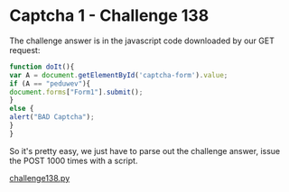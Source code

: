 # Captcha 1 - Challenge 138

The challenge answer is in the javascript code downloaded by our GET request:

``` js
function doIt(){
var A = document.getElementById('captcha-form').value;
if (A == "peduwev"){
document.forms["Form1"].submit();
}
else {
alert("BAD Captcha");
}
}
```

So it's pretty easy, we just have to parse out the challenge answer, issue the POST 1000 times with a script.

[challenge138.py](challenge138.py)
